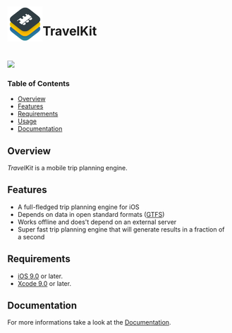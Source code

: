 <img align="left" width="80" height="80" src="Documentation/images/TravelKit256x256.png"/>

# TravelKit

&nbsp;

[<img src="https://travis-ci.com/karimhm/TravelKit.svg?token=Eo1DcU7271eYfUkoq6gT&branch=master"/>](https://travis-ci.com/karimhm/TravelKit)

### Table of Contents
- [Overview](#overview)
- [Features](#features)
- [Requirements](#requirements)
- [Usage](https://github.com/karimhm/TravelKit/tree/master/Documentation/Usage.md)
- [Documentation](#documentation)

## Overview
*TravelKit* is a mobile trip planning engine.

## Features
* A full-fledged trip planning engine for iOS
* Depends on data in open standard formats ([GTFS](https://developers.google.com/transit/gtfs))
* Works offline and does't depend on an external server
* Super fast trip planning engine that will generate results in a fraction of a second

## Requirements
* [iOS 9.0](https://wikipedia.org/wiki/IOS_9) or later.
* [Xcode 9.0](https://developer.apple.com/xcode) or later.

## Documentation
For more informations take a look at the [Documentation](https://github.com/karimhm/TravelKit/tree/master/Documentation).

